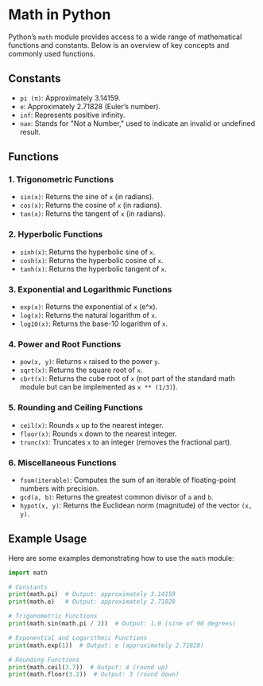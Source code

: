 # Math in Python

Python’s `math` module provides access to a wide range of mathematical functions and constants. Below is an overview of key concepts and commonly used functions.

## Constants

- `pi (π)`: Approximately 3.14159.
- `e`: Approximately 2.71828 (Euler’s number).
- `inf`: Represents positive infinity.
- `nan`: Stands for "Not a Number," used to indicate an invalid or undefined result.

## Functions

### 1. Trigonometric Functions
- `sin(x)`: Returns the sine of `x` (in radians).
- `cos(x)`: Returns the cosine of `x` (in radians).
- `tan(x)`: Returns the tangent of `x` (in radians).

### 2. Hyperbolic Functions
- `sinh(x)`: Returns the hyperbolic sine of `x`.
- `cosh(x)`: Returns the hyperbolic cosine of `x`.
- `tanh(x)`: Returns the hyperbolic tangent of `x`.

### 3. Exponential and Logarithmic Functions
- `exp(x)`: Returns the exponential of `x` (e^x).
- `log(x)`: Returns the natural logarithm of `x`.
- `log10(x)`: Returns the base-10 logarithm of `x`.

### 4. Power and Root Functions
- `pow(x, y)`: Returns `x` raised to the power `y`.
- `sqrt(x)`: Returns the square root of `x`.
- `cbrt(x)`: Returns the cube root of `x` (not part of the standard math module but can be implemented as `x ** (1/3)`).

### 5. Rounding and Ceiling Functions
- `ceil(x)`: Rounds `x` up to the nearest integer.
- `floor(x)`: Rounds `x` down to the nearest integer.
- `trunc(x)`: Truncates `x` to an integer (removes the fractional part).

### 6. Miscellaneous Functions
- `fsum(iterable)`: Computes the sum of an iterable of floating-point numbers with precision.
- `gcd(a, b)`: Returns the greatest common divisor of `a` and `b`.
- `hypot(x, y)`: Returns the Euclidean norm (magnitude) of the vector `(x, y)`.

## Example Usage

Here are some examples demonstrating how to use the `math` module:

```python
import math

# Constants
print(math.pi)  # Output: approximately 3.14159
print(math.e)   # Output: approximately 2.71828

# Trigonometric Functions
print(math.sin(math.pi / 2))  # Output: 1.0 (sine of 90 degrees)

# Exponential and Logarithmic Functions
print(math.exp(1))  # Output: e (approximately 2.71828)

# Rounding Functions
print(math.ceil(3.7))  # Output: 4 (round up)
print(math.floor(3.2))  # Output: 3 (round down)
